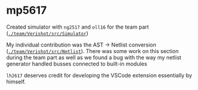 # mp5617

Created simulator with `ng2517` and `oll16` for the team part
([`./team/Verishot/src/Simulator`](./team/Verishot/src/Simulator))

My individual contribution was the AST -> Netlist conversion
([`./team/Verishot/src/Netlist`](./team/Verishot/src/Netlist)). There was some
work on this section during the team part as well as we found a bug with the
way my netlist generator handled busses connected to built-in modules

`lh2617` deserves credit for developing the VSCode extension essentially by himself.

